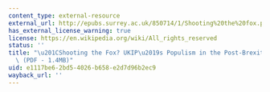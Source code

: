 ```yaml
---
content_type: external-resource
external_url: http://epubs.surrey.ac.uk/850714/1/Shooting%20the%20fox.pdf
has_external_license_warning: true
license: https://en.wikipedia.org/wiki/All_rights_reserved
status: ''
title: "\u201CShooting the Fox? UKIP\u2019s Populism in the Post-Brexit Era.\u201D\
  \ (PDF - 1.4MB)"
uid: e1117be6-2bd5-4026-b658-e2d7d96b2ec9
wayback_url: ''
---
```


